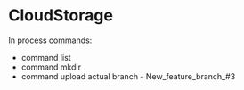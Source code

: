 # CloudStorage
In process
commands:
 - command list
 - command mkdir
 - command upload
actual branch - New_feature_branch_#3
